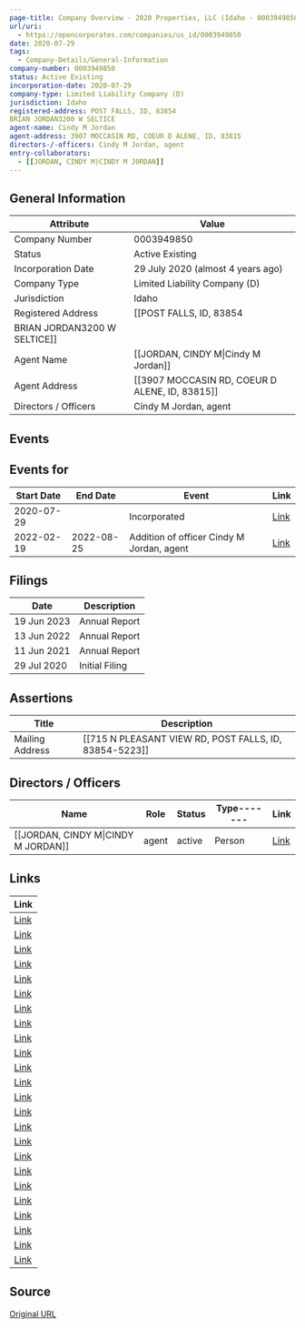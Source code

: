 ```yaml
---
page-title: Company Overview - 2020 Properties, LLC (Idaho - 0003949850)
url/uri:
  - https://opencorporates.com/companies/us_id/0003949850
date: 2020-07-29
tags:
  - Company-Details/General-Information
company-number: 0003949850
status: Active Existing
incorporation-date: 2020-07-29
company-type: Limited Liability Company (D)
jurisdiction: Idaho
registered-address: POST FALLS, ID, 83854
BRIAN JORDAN3200 W SELTICE
agent-name: Cindy M Jordan
agent-address: 3907 MOCCASIN RD, COEUR D ALENE, ID, 83815
directors-/-officers: Cindy M Jordan, agent
entry-collaborators:
  - [[JORDAN, CINDY M|CINDY M JORDAN]]
---
```


## General Information
| Attribute | Value |
|-----------|-------|
| Company Number | 0003949850 |
| Status | Active Existing |
| Incorporation Date | 29 July 2020 (almost 4 years ago) |
| Company Type | Limited Liability Company (D) |
| Jurisdiction | Idaho |
| Registered Address | [[POST FALLS, ID, 83854
BRIAN JORDAN3200 W SELTICE]] |
| Agent Name | [[JORDAN, CINDY M\|Cindy M Jordan]] |
| Agent Address | [[3907 MOCCASIN RD, COEUR D ALENE, ID, 83815]] |
| Directors / Officers | Cindy M Jordan, agent |

## Events
## Events for
| Start Date | End Date   | Event                                                   | Link |
|------------|------------|-------------------------------------------------------|------|
| 2020-07-29 |            | Incorporated | [Link](https://opencorporates.com/events/1880807869) |
| 2022-02-19 | 2022-08-25 | Addition of officer Cindy M Jordan, agent | [Link](https://opencorporates.com/events/2582547043) |

## Filings
| Date | Description |
|------|-------------|
| 19 Jun 2023 | Annual Report| [Link](https://opencorporates.com/filings/1240679175) |
| 13 Jun 2022 | Annual Report| [Link](https://opencorporates.com/filings/1136529934) |
| 11 Jun 2021 | Annual Report| [Link](https://opencorporates.com/filings/980179128) |
| 29 Jul 2020 | Initial Filing| [Link](https://opencorporates.com/filings/642946438) |

## Assertions
| Title | Description |
|-------|-------------|
| Mailing Address | [[715 N PLEASANT VIEW RD, POST FALLS, ID, 83854-5223]] |

## Directors / Officers
| Name                 | Role            | Status     | Type------- | Link |
|----------------------|-----------------|------------|-------------|------|
| [[JORDAN, CINDY M\|CINDY M JORDAN]] | agent           | active     | Person      | [Link](https://opencorporates.com/officers/680046148) |

## Links
| Link |
|------|
| [Link](/companies/us_co/20121479679) |
| [Link](https://sosbiz.idaho.gov/api/report/GetImageByNum/176082079192239090228139066177228138242162002220) |
| [Link](/filings/1136529934) |
| [Link](/filings/980179128) |
| [Link](/companies/us_nd/0000120065) |
| [Link](/companies/us_co/20051378479) |
| [Link](https://opencorporates.com/companies/us_id/0003949850/filings) |
| [Link](/companies/us_ny/5372992) |
| [Link](https://sosbiz.idaho.gov/api/report/GetImageByNum/049119228205125092209063213033166068077164192102) |
| [Link](/companies/us_az/23105501) |
| [Link](/events/1880807869) |
| [Link](/officers/680046148) |
| [Link](/events/2582547043) |
| [Link](https://sosbiz.idaho.gov/api/report/GetImageByNum/036222080126189187249023108074126168073196038231) |
| [Link](/companies/us_wv/504412) |
| [Link](/companies/us_pa/4046521) |
| [Link](/filings/1240679175) |
| [Link](https://sosbiz.idaho.gov/api/report/GetImageByNum/097013113154105234143009255224061054169126101120) |
| [Link](/companies/us_mi/802453579) |
| [Link](/filings/642946438) |
| [Link](https://sosbiz.idaho.gov/search/business) |
| [Link](/companies/us_il/LLC_06171591) |
| [Link](/companies/us_ct/1372602) |
| [Link](/data/87063355) |

## Source
[Original URL](https://opencorporates.com/companies/us_id/0003949850)
